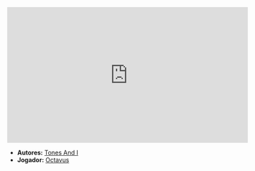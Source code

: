 <iframe width="560" height="315" src="https://www.youtube.com/embed/q0hyYWKXF0Q?si=kOiL_07mHGRp18nZ" title="YouTube video player" frameborder="0" allow="accelerometer; autoplay; clipboard-write; encrypted-media; gyroscope; picture-in-picture; web-share" referrerpolicy="strict-origin-when-cross-origin" allowfullscreen></iframe>

- **Autores:** [Tones And I](../Autores/Tones%20And%20I.md)
- **Jogador:** [Octavus](content/Jogadores/Octavus.md)